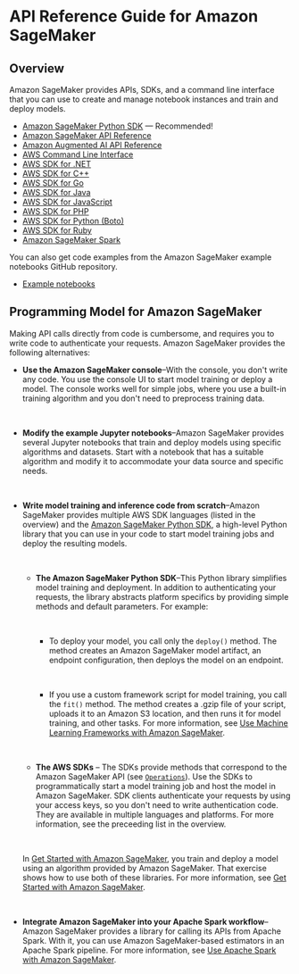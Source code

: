 # API Reference Guide for Amazon SageMaker<a name="api-and-sdk-reference"></a>

## Overview<a name="api-and-sdk-reference-overview"></a>

Amazon SageMaker provides APIs, SDKs, and a command line interface that you can use to create and manage notebook instances and train and deploy models\. 
+ [Amazon SageMaker Python SDK](https://sagemaker.readthedocs.io/en/stable/) — Recommended\!
+ [Amazon SageMaker API Reference](https://docs.aws.amazon.com/sagemaker/latest/APIReference/API_Reference.html)
+ [Amazon Augmented AI API Reference](https://docs.aws.amazon.com/augmented-ai/2019-11-07/APIReference/Welcome.html)
+ [AWS Command Line Interface](https://docs.aws.amazon.com/cli/latest/reference/sagemaker/index.html#cli-aws-sagemaker)
+ [AWS SDK for \.NET](https://docs.aws.amazon.com/sdkfornet/v3/apidocs/items/SageMaker/NSageMaker.html)
+ [AWS SDK for C\+\+](https://sdk.amazonaws.com/cpp/api/LATEST/namespace_aws_1_1_sage_maker.html)
+ [AWS SDK for Go](https://docs.aws.amazon.com/sdk-for-go/api/service/sagemaker/)
+ [AWS SDK for Java](https://docs.aws.amazon.com/AWSJavaSDK/latest/javadoc/com/amazonaws/services/sagemaker/AmazonSageMaker.html)
+ [AWS SDK for JavaScript](https://docs.aws.amazon.com/AWSJavaScriptSDK/latest/AWS/SageMaker.html)
+ [AWS SDK for PHP](https://docs.aws.amazon.com/aws-sdk-php/v3/api/api-sagemaker-2017-07-24.html)
+ [AWS SDK for Python \(Boto\)](http://boto3.amazonaws.com/v1/documentation/api/latest/reference/services/sagemaker.html)
+ [AWS SDK for Ruby](https://docs.aws.amazon.com/sdk-for-ruby/v3/api/Aws/SageMaker.html)
+ [Amazon SageMaker Spark](https://github.com/aws/sagemaker-spark/blob/master/README.md)

You can also get code examples from the Amazon SageMaker example notebooks GitHub repository\.
+ [Example notebooks](https://github.com/awslabs/amazon-sagemaker-examples)

## Programming Model for Amazon SageMaker<a name="how-it-works-prog-model"></a>

Making API calls directly from code is cumbersome, and requires you to write code to authenticate your requests\. Amazon SageMaker provides the following alternatives:
+ **Use the Amazon SageMaker console**–With the console, you don't write any code\. You use the console UI to start model training or deploy a model\. The console works well for simple jobs, where you use a built\-in training algorithm and you don't need to preprocess training data\. 

   
+ **Modify the example Jupyter notebooks**–Amazon SageMaker provides several Jupyter notebooks that train and deploy models using specific algorithms and datasets\. Start with a notebook that has a suitable algorithm and modify it to accommodate your data source and specific needs\.

   
+ **Write model training and inference code from scratch**–Amazon SageMaker provides multiple AWS SDK languages \(listed in the overview\) and the [Amazon SageMaker Python SDK](https://sagemaker.readthedocs.io/en/stable/), a high\-level Python library that you can use in your code to start model training jobs and deploy the resulting models\.

   
  + **The Amazon SageMaker Python SDK**–This Python library simplifies model training and deployment\. In addition to authenticating your requests, the library abstracts platform specifics by providing simple methods and default parameters\. For example:

     
    + To deploy your model, you call only the `deploy()` method\. The method creates an Amazon SageMaker model artifact, an endpoint configuration, then deploys the model on an endpoint\.

       
    + If you use a custom framework script for model training, you call the `fit()` method\. The method creates a \.gzip file of your script, uploads it to an Amazon S3 location, and then runs it for model training, and other tasks\. For more information, see [Use Machine Learning Frameworks with Amazon SageMaker](frameworks.md)\.

       
  + **The AWS SDKs** – The SDKs provide methods that correspond to the Amazon SageMaker API \(see [ `Operations`](https://docs.aws.amazon.com/sagemaker/latest/APIReference/API_Operations.html)\)\. Use the SDKs to programmatically start a model training job and host the model in Amazon SageMaker\. SDK clients authenticate your requests by using your access keys, so you don't need to write authentication code\. They are available in multiple languages and platforms\. For more information, see the preceeding list in the overview\. 

     

  In [Get Started with Amazon SageMaker](gs.md), you train and deploy a model using an algorithm provided by Amazon SageMaker\. That exercise shows how to use both of these libraries\. For more information, see [Get Started with Amazon SageMaker](gs.md)\.

   
+ **Integrate Amazon SageMaker into your Apache Spark workflow**–Amazon SageMaker provides a library for calling its APIs from Apache Spark\. With it, you can use Amazon SageMaker\-based estimators in an Apache Spark pipeline\. For more information, see [Use Apache Spark with Amazon SageMaker](apache-spark.md)\.